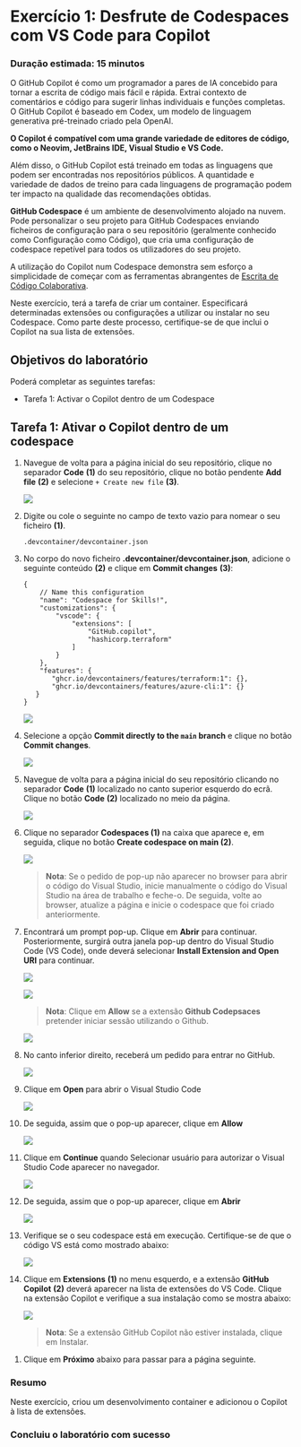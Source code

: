 # Exercício 1: Desfrute de Codespaces com VS Code para Copilot

### Duração estimada: 15 minutos

O GitHub Copilot é como um programador a pares de IA concebido para tornar a escrita de código mais fácil e rápida. Extrai contexto de comentários e código para sugerir linhas individuais e funções completas. O GitHub Copilot é baseado em Codex, um modelo de linguagem generativa pré-treinado criado pela OpenAI.

**O Copilot é compatível com uma grande variedade de editores de código, como o Neovim, JetBrains IDE, Visual Studio e VS Code.**

Além disso, o GitHub Copilot está treinado em todas as linguagens que podem ser encontradas nos repositórios públicos. A quantidade e variedade de dados de treino para cada linguagens de programação podem ter impacto na qualidade das recomendações obtidas.

**GitHub Codespace** é um ambiente de desenvolvimento alojado na nuvem. Pode personalizar o seu projeto para GitHub Codespaces enviando ficheiros de configuração para o seu repositório (geralmente conhecido como Configuração como Código), que cria uma configuração de codespace repetível para todos os utilizadores do seu projeto.

A utilização do Copilot num Codespace demonstra sem esforço a simplicidade de começar com as ferramentas abrangentes de [Escrita de Código Colaborativa](https://github.com/features#features-collaboration).

Neste exercício, terá a tarefa de criar um container. Especificará determinadas extensões ou configurações a utilizar ou instalar no seu Codespace. Como parte deste processo, certifique-se de que inclui o Copilot na sua lista de extensões.

## Objetivos do laboratório

Poderá completar as seguintes tarefas:

- Tarefa 1: Activar o Copilot dentro de um Codespace

## Tarefa 1: Ativar o Copilot dentro de um codespace

1. Navegue de volta para a página inicial do seu repositório, clique no separador **Code** **(1)** do seu repositório, clique no botão pendente **Add file** **(2)** e selecione `+ Create new file` **(3)**.

   ![](../../media/Exercise-01-v2-01.png)

1. Digite ou cole o seguinte no campo de texto vazio para nomear o seu ficheiro **(1)**.

    ```
    .devcontainer/devcontainer.json
    ```

1. No corpo do novo ficheiro **.devcontainer/devcontainer.json**, adicione o seguinte conteúdo **(2)** e clique em **Commit changes** **(3)**:

   ```
   {
       // Name this configuration
       "name": "Codespace for Skills!",
       "customizations": {
           "vscode": {
               "extensions": [
                   "GitHub.copilot",
                   "hashicorp.terraform"
               ]
           }
       },
       "features": {
          "ghcr.io/devcontainers/features/terraform:1": {},
          "ghcr.io/devcontainers/features/azure-cli:1": {}
      }
   }
   ```

   ![](../../media/c14.png)

1. Selecione a opção **Commit directly to the `main` branch** e clique no botão **Commit changes**.

   ![](../../media/commit-file.png)

1. Navegue de volta para a página inicial do seu repositório clicando no separador **Code** **(1)** localizado no canto superior esquerdo do ecrã. Clique no botão **Code** **(2)** localizado no meio da página.

   ![](../../media/code-code.png)

1. Clique no separador **Codespaces (1)** na caixa que aparece e, em seguida, clique no botão **Create codespace on main (2)**.

   ![](../../media/create-codespace.png)

   >**Nota**: Se o pedido de pop-up não aparecer no browser para abrir o código do Visual Studio, inicie manualmente o código do Visual Studio na área de trabalho e feche-o. De seguida, volte ao browser, atualize a página e inicie o codespace que foi criado anteriormente.

1. Encontrará um prompt pop-up. Clique em **Abrir** para continuar. Posteriormente, surgirá outra janela pop-up dentro do Visual Studio Code (VS Code), onde deverá selecionar **Install Extension and Open URI** para continuar.

   ![](../../media/p1.png)

   ![](../../media/p2.png)

   >**Nota**: Clique em **Allow** se a extensão **Github Codepsaces** pretender iniciar sessão utilizando o Github.

   ![](../../media/inn-2.png)

1. No canto inferior direito, receberá um pedido para entrar no GitHub.

   ![](../../media/c2.png)

1. Clique em **Open** para abrir o Visual Studio Code

   ![](../../media/c3.png)

1. De seguida, assim que o pop-up aparecer, clique em **Allow**

   ![](../../media/loaded-repo.png)

1. Clique em **Continue** quando Selecionar usuário para autorizar o Visual Studio Code aparecer no navegador.

    ![](../../media/p3.png)

1. De seguida, assim que o pop-up aparecer, clique em **Abrir**

    ![](../../media/p4.png)

1. Verifique se o seu codespace está em execução. Certifique-se de que o código VS está como mostrado abaixo:

    ![](../../media/loaded-repo.png)

1. Clique em **Extensions** **(1)** no menu esquerdo, e a extensão **GitHub Copilot** **(2)** deverá aparecer na lista de extensões do VS Code. Clique na extensão Copilot e verifique a sua instalação como se mostra abaixo:

    ![](../../media/verify-copilot.png)

    >**Nota**: Se a extensão GitHub Copilot não estiver instalada, clique em Instalar.

 <validation step="2c3e393f-eade-43e1-a96a-f8ea659b3047" />

1. Clique em **Próximo** abaixo para passar para a página seguinte.

### Resumo

Neste exercício, criou um desenvolvimento container e adicionou o Copilot à lista de extensões.

### Concluiu o laboratório com sucesso
